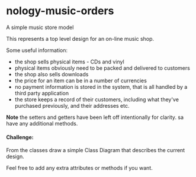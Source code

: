 # nology-music-orders
A simple music store model

This represents a top level design for an on-line music shop.

Some useful information:
+ the shop sells physical items - CDs and vinyl
+ physical items obviously need to be packed and delivered to customers
+ the shop also sells downloads
+ the price for an item can be in a number of currencies
+ no payment information is stored in the system, that is all handled by a third party application
+ the store keeps a record of their customers, including what they've purchased previously, and their addresses etc.

**Note** the setters and getters have been left off intentionally for clarity. sa have any additional methods.

#### Challenge:

From the classes draw a simple Class Diagram that describes the current design.

Feel free to add any extra attributes or methods if you want.



